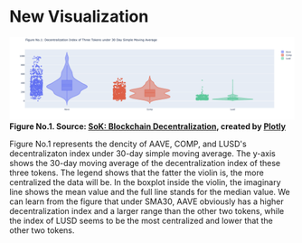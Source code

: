 
# New Visualization 

![figure 1](https://github.com/Jay2251929205/portfolio/blob/main/code/image/figure1.png)
**Figure No.1. Source: [SoK: Blockchain Decentralization](https://github.com/SciEcon/SoK_Blockchain_Decentralization/), created by [Plotly](https://plotly.com/python/)**

Figure No.1 represents the dencity of AAVE, COMP, and LUSD's decentralizaton index under 30-day simple moving average. The y-axis shows the 30-day moving average of the decentralization index of these three tokens. The legend shows that the fatter the violin is, the more centralized the data will be. In the boxplot inside the violin, the imaginary line shows the mean value and the full line stands for the median value. We can learn from the figure that under SMA30, AAVE obviously has a higher decentralization index and a larger range than the other two tokens, while the index of LUSD seems to be the most centralized and lower that the other two tokens.
